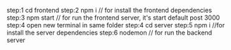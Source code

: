 step:1 cd frontend
step:2 npm i // for install the frontend dependencies
step:3 npm start  // for run the frontend server, it's start default post 3000
step:4 open new terminal in same folder
step:4 cd server
step:5 npm i //for install the server dependencies
step:6 nodemon // for run the backend server

